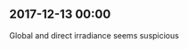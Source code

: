
## 2017-12-13 00:00

[//]: # (Keywords: #suspicious_data)

Global and direct irradiance seems suspicious

